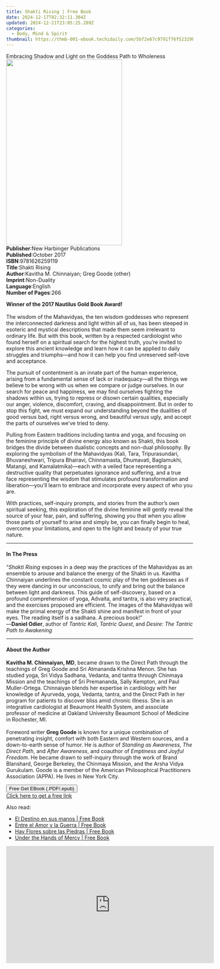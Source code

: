 ```yaml
---
title: Shakti Rising | Free Book
date: 2024-12-17T02:32:11.304Z
updated: 2024-12-21T23:05:25.289Z
categories:
  - Body, Mind & Spirit
thumbnail: https://thmb-001-ebook.techidaily.com/5bf2e67c9791f76f52329b6b9dde248b9f507c2afcb8b7c23628e237e4fee471.jpg
---
```

<main id="book-container">
  <div class="flex flex-col">
    <div class="book-brief flex-1 py-6 px-4 sm:p-6 md:py-10 md:px-8">
      <!-- brief-->
      <div class="book-brief-main">
        Embracing Shadow and Light on the Goddess Path to Wholeness
      </div>
    </div>
    <div
      class="book-meta-info flex-1 grid gap-4 col-start-1 col-end-3 row-start-1 sm:mb-6 sm:grid-cols-4 lg:gap-6 lg:col-start-2 lg:row-end-6 lg:row-span-6 lg:mb-0"
    >
      <div
        class="book-meta-info-left place-content-center mt-4 p-4 text-sm leading-6 col-start-2 col-span-2 dark:text-slate-400"
      >
        <img
          class="w-full h-500 object-cover rounded-lg sm:h-255 sm:col-span-2 lg:col-span-full"
          src="https://img-001-ebook.techidaily.com/625c8d8e95f408130f36eb489ebcd118425318dffe2000a3fb1185bac9c1153e.jpg"
          alt=""
          width="312"
          height="500"
        />
      </div>
      <div
        class="book-meta-info-right mt-2 col-start-1 row-start-2 col-span-3 self-center"
      >
        <!-- meta data  -->
        <div class="flex flex-col px-4 md:px-8">
          <div class="flex-1">
            <strong>Publisher</strong>:<span class="px-2"
              >New Harbinger Publications</span
            >
          </div>
          <div class="flex-1">
            <strong>Published</strong>:<span class="px-2">October 2017</span>
          </div>
          <div class="flex-1">
            <strong>ISBN</strong>:<span class="px-2">9781626259119</span>
          </div>
          <div class="flex-1">
            <strong>Title</strong>:<span class="px-2">Shakti Rising</span>
          </div>
          <div class="flex-1">
            <strong>Author</strong>:<span class="px-2"
              >Kavitha M. Chinnaiyan; Greg Goode (other)</span
            >
          </div>
          <div class="flex-1">
            <strong>Imprint</strong>:<span class="px-2">Non-Duality</span>
          </div>
          <div class="flex-1">
            <strong>Language</strong>:<span class="px-2">English</span>
          </div>
          <div class="flex-1">
            <strong>Number of Pages</strong>:<span class="px-2">266</span>
          </div>
        </div>
      </div>
    </div>
    <div class="book-description flex-1 py-6 px-4 sm:p-6 md:py-10 md:px-8">
      <div class="book-description-main">
        <div accordion-content="" id="description">
          <p>
            <b>Winner of the 2017 Nautilus Gold Book Award!</b><br /><br />
            The wisdom of the Mahavidyas, the ten wisdom goddesses who represent
            the interconnected darkness and light within all of us, has been
            steeped in esoteric and mystical descriptions that made them seem
            irrelevant to ordinary life. But with this book, written by a
            respected cardiologist who found herself on a spiritual search for
            the highest truth, you’re invited to explore this ancient knowledge
            and learn how it can be applied to daily struggles and triumphs—and
            how it can help you find unreserved self-love and acceptance.
          </p>
          <p>
            The pursuit of contentment is an innate part of the human
            experience, arising from a fundamental sense of lack or
            inadequacy—all the things we believe to be wrong with us when we
            compare or judge ourselves. In our search for peace and happiness,
            we may find ourselves fighting the shadows within us, trying to
            repress or disown certain qualities, especially our anger, violence,
            discomfort, craving, and disappointment. But in order to stop this
            fight, we must expand our understanding beyond the dualities of good
            versus bad, right versus wrong, and beautiful versus ugly, and
            accept the parts of ourselves we’ve tried to deny.
          </p>
          <p>
            Pulling from Eastern traditions including tantra and yoga, and
            focusing on the feminine principle of divine energy also known as
            Shakti, this book bridges the divide between dualistic concepts and
            non-dual philosophy. By exploring the symbolism of the Mahavidyas
            (Kali, Tara, Tripurasundari, Bhuvaneshwari, Tripura Bhairavi,
            Chinnamasta, Dhumavati, Baglamukhi, Matangi, and Kamalatmika)—each
            with a veiled face representing a destructive quality that
            perpetuates ignorance and suffering, and a true face representing
            the wisdom that stimulates profound transformation and
            liberation—you’ll learn to embrace and incorporate every aspect of
            who you are.
          </p>
          <p>
            With practices, self-inquiry prompts, and stories from the author’s
            own spiritual seeking, this exploration of the divine feminine will
            gently reveal the source of your fear, pain, and suffering, showing
            you that when you allow those parts of yourself to arise and simply
            be, you can finally begin to heal, overcome your limitations, and
            open to the light and beauty of your true nature.
          </p>
        </div>
        <div class="accordion-fader"></div>
      </div>
    </div>
    <div class="book-excerpts flex-1 py-6 px-4 sm:p-6 md:py-10 md:px-8">
      <!-- excerpts-->
      <div class="book-excerpts-main">
        <hr />
        <h4 class="placeholder placeholder-heading">
          <span>In The Press</span>
        </h4>
        <p>
          “<i>Shakti Rising</i> exposes in a deep way the practices of the
          Mahavidyas as an ensemble to arouse and balance the energy of the
          Shakti in us. Kavitha Chinnaiyan underlines the constant cosmic play
          of the ten goddesses as if they were dancing in our unconscious, to
          unify and bring out the balance between light and darkness. This guide
          of self-discovery, based on a profound comprehension of yoga, Advaita,
          and tantra, is also very practical, and the exercises proposed are
          efficient. The images of the Mahavidyas will make the primal energy of
          the Shakti shine and manifest in front of your eyes. The reading
          itself is a sadhana. A precious book!”<br />
          —<b>Daniel Odier</b>, author of <i>Tantric Kali</i>,
          <i>Tantric Quest</i>, and <i>Desire: The Tantric Path to Awakening</i>
        </p>
      </div>
    </div>
    <div class="book-about-author flex-1 py-6 px-4 sm:p-6 md:py-10 md:px-8">
      <!-- about author-->
      <div class="book-main-author-main">
        <hr />
        <h4 class="placeholder placeholder-heading">
          <span>About the Author</span>
        </h4>
        <p>
          <b>Kavitha M. Chinnaiyan, MD</b>, became drawn to the Direct Path
          through the teachings of Greg Goode and Sri Atmananda Krishna Menon.
          She has studied yoga, Sri Vidya Sadhana, Vedanta, and tantra through
          Chinmaya Mission and the teachings of Sri Premananda, Sally Kempton,
          and Paul Muller-Ortega. Chinnaiyan blends her expertise in cardiology
          with her knowledge of Ayurveda, yoga, Vedanta, tantra, and the Direct
          Path in her program for patients to discover bliss amid chronic
          illness. She is an integrative cardiologist at Beaumont Health System,
          and associate professor of medicine at Oakland University Beaumont
          School of Medicine in Rochester, MI.<br /><br />
          Foreword writer <b>Greg Goode</b> is known for a unique combination of
          penetrating insight, comfort with both Eastern and Western sources,
          and a down-to-earth sense of humor. He is author of
          <i>Standing as Awareness</i>, <i>The Direct Path</i>, and
          <i>After Awareness</i>, and coauthor of
          <i>Emptiness and Joyful Freedom</i>. He became drawn to self-inquiry
          through the work of Brand Blanshard, George Berkeley, the Chinmaya
          Mission, and the Arsha Vidya Gurukulam. Goode is a member of the
          American Philosophical Practitioners Association (APPA). He lives in
          New York City.
        </p>
      </div>
    </div>
    <div class="book-free-get flex-1 py-6 px-4 sm:p-6 md:py-10 md:px-8">
      <button
        id="btn-free-get"
        class="bg-blue-500 hover:bg-blue-700 text-white font-bold py-2 px-4 rounded"
      >
        Free Get EBook (.PDF/.epub)
      </button>
      <div id="countdown-display" class="px-2 text-lg mt-2"></div>
      <a
        id="free-link"
        class="hidden bg-blue-500 hover:bg-blue-700 text-white font-bold py-2 px-4 rounded"
        href="https://www.ebooks.com/en-us/book/95723543/shakti-rising/kavitha-m-chinnaiyan/"
        target="_blank"
        >Click here to get a free link</a
      >
    </div>
    <script>
      let countdownTime = 0;
      let countdownInterval = null;
      document
        .getElementById('btn-free-get')
        .addEventListener('click', startCountdown);
      function startCountdown() {
        countdownTime = new Date().getTime() + 60000 * 3;
        countdownInterval = setInterval(updateCountdown, 1000);
        document.getElementById('btn-free-get').disabled = true;
        document
          .getElementById('btn-free-get')
          .classList.add('bg-gray-500', 'cursor-not-allowed');
      }
      function updateCountdown() {
        let currentTime = new Date().getTime();
        let timeLeft = countdownTime - currentTime;
        let secondsLeft = Math.floor(timeLeft / 1000);
        document.getElementById('countdown-display').innerHTML =
          `Remaining time: ${secondsLeft} seconds.`;
        if (secondsLeft <= 0) {
          clearInterval(countdownInterval);
          document.getElementById('btn-free-get').classList.add('hidden');
          document.getElementById('free-link').classList.remove('hidden');
          document.getElementById('countdown-display').innerHTML = '';
        }
      }
    </script>
  </div>
</main>

<ins class="adsbygoogle"
      style="display:block"
      data-ad-client="ca-pub-7571918770474297"
      data-ad-slot="8358498916"
      data-ad-format="auto"
      data-full-width-responsive="true"></ins>
    

<span class="atpl-alsoreadstyle">Also read:</span>
<div><ul>
<li><a href="https://novels-ebooks.techidaily.com/210970047-9781088227145-el-destino-en-sus-manos/"><u>El Destino en sus manos | Free Book</u></a></li>
<li><a href="https://novels-ebooks.techidaily.com/210970067-9781088235669-entre-el-amor-y-la-guerra/"><u>Entre el Amor y la Guerra | Free Book</u></a></li>
<li><a href="https://novels-ebooks.techidaily.com/210970064-9781088231791-hay-flores-sobre-las-piedras/"><u>Hay Flores sobre las Piedras | Free Book</u></a></li>
<li><a href="https://novels-ebooks.techidaily.com/210970061-9781088232231-under-the-hands-of-mercy/"><u>Under the Hands of Mercy | Free Book</u></a></li>
</ul></div>

<!-- affiliate ads begin -->
<iframe width="560" height="315" src="https://www.youtube.com/embed/kZVDkvMZvP4?si=xAugrCf-Ud6EMMpm" title="YouTube video player" frameborder="0" allow="accelerometer; autoplay; clipboard-write; encrypted-media; gyroscope; picture-in-picture; web-share" referrerpolicy="strict-origin-when-cross-origin" allowfullscreen></iframe>
<!-- affiliate ads end -->

